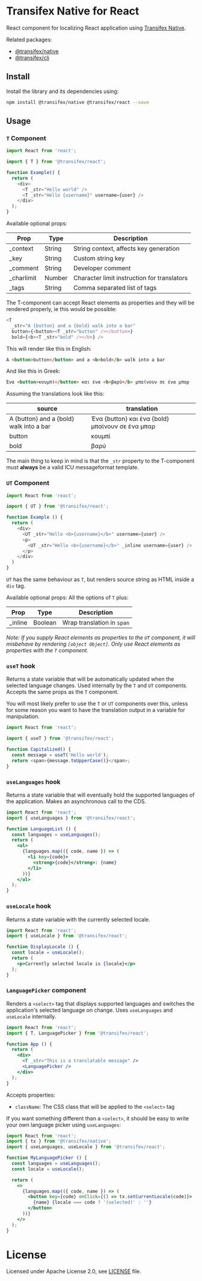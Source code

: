 # Transifex Native for React

React component for localizing React application using
[Transifex Native](https://www.transifex.com/native/).

Related packages:
- [@transifex/native](https://www.npmjs.com/package/@transifex/native)
- [@transifex/cli](https://www.npmjs.com/package/@transifex/cli)

## Install

Install the library and its dependencies using:

```sh
npm install @transifex/native @transifex/react --save
```

## Usage

### `T` Component

```javascript
import React from 'react';

import { T } from '@transifex/react';

function Example() {
  return (
    <div>
      <T _str="Hello world" />
      <T _str="Hello {username}" username={user} />
    </div>
  );
}

```

Available optional props:

| Prop       | Type   | Description                                 |
|------------|--------|---------------------------------------------|
| _context   | String | String context, affects key generation      |
| _key       | String | Custom string key                           |
| _comment   | String | Developer comment                           |
| _charlimit | Number | Character limit instruction for translators |
| _tags      | String | Comma separated list of tags                |

The T-component can accept React elements as properties and they will be
rendered properly, ie this would be possible:

```javascript
<T
  _str="A {button} and a {bold} walk into a bar"
  button={<button><T _str="button" /></button>}
  bold={<b><T _str="bold" /></b>} />
```

This will render like this in English:

```html
A <button>button</button> and a <b>bold</b> walk into a bar
```

And like this in Greek:

```html
Ένα <button>κουμπί</button> και ένα <b>βαρύ</b> μπαίνουν σε ένα μπαρ
```

Assuming the translations look like this:

| source                                  | translation                                      |
|-----------------------------------------|--------------------------------------------------|
| A {button} and a {bold} walk into a bar | Ένα {button} και ένα {bold} μπαίνουν σε ένα μπαρ |
| button                                  | κουμπί                                           |
| bold                                    | βαρύ                                             |

The main thing to keep in mind is that the `_str` property to the T-component
must **always** be a valid ICU messageformat template.

### `UT` Component

```javascript
import React from 'react';

import { UT } from '@transifex/react';

function Example () {
  return (
    <div>
      <UT _str="Hello <b>{username}</b>" username={user} />
      <p>
        <UT _str="Hello <b>{username}</b>" _inline username={user} />
      </p>
    </div>
  )
}
```

`UT` has the same behaviour as `T`, but renders source string as HTML inside a
`div` tag.

Available optional props: All the options of `T` plus:

| Prop    | Type    | Description                                     |
|---------|---------|-------------------------------------------------|
| _inline | Boolean | Wrap translation in `span` |

_Note: If you supply React elements as properties to the `UT` component, it
will misbehave by rendering `[object Object]`. Only use React elements as
properties with the `T` component._

### `useT` hook

Returns a state variable that will be automatically updated when the selected
language changes. Used internally by the `T` and `UT` components. Accepts the
same props as the `T` component.

You will most likely prefer to use the `T` or `UT` components over this, unless
for some reason you want to have the translation output in a variable for
manipulation.

```javascript
import React from 'react';

import { useT } from '@transifex/react';

function Capitalized() {
  const message = useT('Hello world');
  return <span>{message.toUpperCase()}</span>;
}
```

### `useLanguages` hook

Returns a state variable that will eventually hold the supported languages of
the application. Makes an asynchronous call to the CDS.

```jsx
import React from 'react';
import { useLanguages } from '@transifex/react';

function LanguageList () {
  const languages = useLanguages();
  return (
    <ul>
      {languages.map(({ code, name }) => (
        <li key={code}>
          <strong>{code}</strong>: {name}
        </li>
      ))}
    </ul>
  );
}
```

### `useLocale` hook

Returns a state variable with the currently selected locale.

```jsx
import React from 'react';
import { useLocale } from '@transifex/react';

function DisplayLocale () {
  const locale = useLocale();
  return (
    <p>Currently selected locale is {locale}</p>
  );
}
```

### `LanguagePicker` component

Renders a `<select>` tag that displays supported languages and switches the
application's selected language on change.
Uses `useLanguages` and `useLocale` internally.

```jsx
import React from 'react';
import { T, LanguagePicker } from '@transifex/react';

function App () {
  return (
    <div>
      <T _str="This is a translatable message" />
      <LanguagePicker />
    </div>
  );
}
```

Accepts properties:

- `className`: The CSS class that will be applied to the `<select>` tag

If you want something different than a `<select>`, it should be easy to write
your own language picker using `useLanguages`:

```jsx
import React from 'react';
import { tx } from '@transifex/native';
import { useLanguages, useLocale } from '@transifex/react';

function MyLanguagePicker () {
  const languages = useLanguages();
  const locale = useLocale();

  return (
    <>
      {languages.map(({ code, name }) => (
        <button key={code} onClick={() => tx.setCurrentLocale(code)}>
          {name} {locale === code ? '(selected)' : ''}
        </button>
      ))}
    </>
  );
}
```

# License

Licensed under Apache License 2.0, see [LICENSE](https://github.com/transifex/transifex-javascript/blob/HEAD/LICENSE) file.
